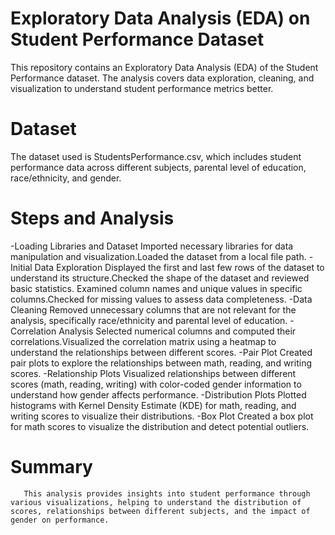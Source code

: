 # Exploratory Data Analysis (EDA) on Student Performance Dataset

This repository contains an Exploratory Data Analysis (EDA) of the Student Performance dataset. The analysis covers data exploration, cleaning, and visualization to understand student performance metrics better.

# Dataset

The dataset used is StudentsPerformance.csv, which includes student performance data across different subjects, parental level of education, race/ethnicity, and gender.

# Steps and Analysis

 -Loading Libraries and Dataset
       Imported necessary libraries for data manipulation and visualization.Loaded the dataset from a local file path.
 -Initial Data Exploration
       Displayed the first and last few rows of the dataset to understand its structure.Checked the shape of the dataset and reviewed basic statistics.
Examined column names and unique values in specific columns.Checked for missing values to assess data completeness.
 -Data Cleaning
       Removed unnecessary columns that are not relevant for the analysis, specifically race/ethnicity and parental level of education.
 -Correlation Analysis
       Selected numerical columns and computed their correlations.Visualized the correlation matrix using a heatmap to understand the relationships between different scores.
 -Pair Plot
       Created pair plots to explore the relationships between math, reading, and writing scores.
 -Relationship Plots
       Visualized relationships between different scores (math, reading, writing) with color-coded gender information to understand how gender affects performance.
 -Distribution Plots
       Plotted histograms with Kernel Density Estimate (KDE) for math, reading, and writing scores to visualize their distributions.
 -Box Plot
       Created a box plot for math scores to visualize the distribution and detect potential outliers.
       
# Summary

       This analysis provides insights into student performance through various visualizations, helping to understand the distribution of scores, relationships between different subjects, and the impact of gender on performance.
